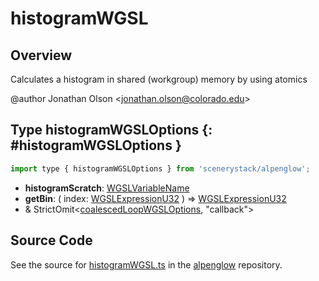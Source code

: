 # histogramWGSL

## Overview

Calculates a histogram in shared (workgroup) memory by using atomics

@author Jonathan Olson &lt;jonathan.olson@colorado.edu&gt;

## Type histogramWGSLOptions {: #histogramWGSLOptions }


```js
import type { histogramWGSLOptions } from 'scenerystack/alpenglow';
```


- **histogramScratch**: [WGSLVariableName](../alpenglow/WGSLString.md#WGSLVariableName)
- **getBin**: ( index: [WGSLExpressionU32](../alpenglow/WGSLString.md#WGSLExpressionU32) ) =&gt; [WGSLExpressionU32](../alpenglow/WGSLString.md#WGSLExpressionU32)
- &amp; StrictOmit&lt;[coalescedLoopWGSLOptions](../alpenglow/coalescedLoopWGSL.md#coalescedLoopWGSLOptions), "callback"&gt;




## Source Code

See the source for [histogramWGSL.ts](https://github.com/phetsims/alpenglow/blob/main/js/webgpu/wgsl/gpu/histogramWGSL.ts) in the [alpenglow](https://github.com/phetsims/alpenglow) repository.
